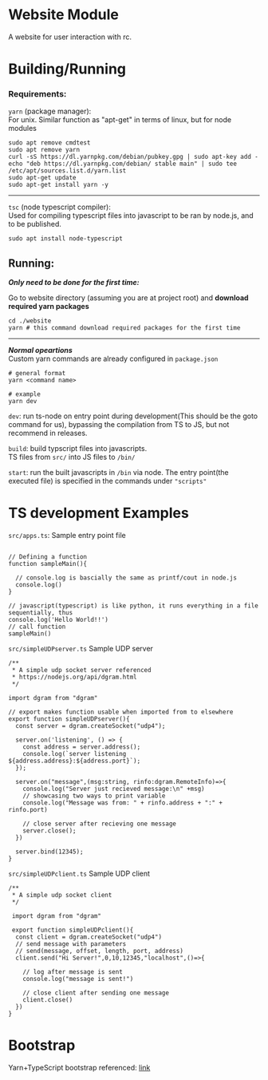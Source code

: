 # Website Module

A website for user interaction with rc.

# Building/Running

### Requirements:
`yarn` (package manager):  
For unix. Similar function as "apt-get" in terms of linux, but for node modules
```
sudo apt remove cmdtest
sudo apt remove yarn
curl -sS https://dl.yarnpkg.com/debian/pubkey.gpg | sudo apt-key add -
echo "deb https://dl.yarnpkg.com/debian/ stable main" | sudo tee /etc/apt/sources.list.d/yarn.list
sudo apt-get update
sudo apt-get install yarn -y
```

---
`tsc` (node typescript compiler):  
Used for compiling typescript files into javascript to be ran by node.js, and to be published.
```
sudo apt install node-typescript
```

## Running:

___Only need to be done for the first time:___ 

Go to website directory (assuming you are at project root) and **download required yarn packages**
```
cd ./website
yarn # this command download required packages for the first time
```

---
___Normal opeartions___  
Custom yarn commands are already configured in `package.json`

```
# general format
yarn <command name>

# example
yarn dev
```

`dev`: run ts-node on entry point during development(This should be the goto command for us), bypassing the compilation from TS to JS, but not recommend in releases.

`build`: build typscript files into javascripts.  
TS files from `src/` into JS files to `/bin/`

`start`: run the built javascripts in `/bin` via node. The entry point(the executed file) is specified in the commands under `"scripts"`

# TS development Examples
`src/apps.ts`: Sample entry point file 
```

// Defining a function
function sampleMain(){

  // console.log is bascially the same as printf/cout in node.js
  console.log()
} 

// javascript(typescript) is like python, it runs everything in a file sequentially, thus
console.log('Hello World!!')
// call function
sampleMain()
```
`src/simpleUDPserver.ts` Sample UDP server
```
/**
 * A simple udp socket server referenced
 * https://nodejs.org/api/dgram.html
 */

import dgram from "dgram"

// export makes function usable when imported from to elsewhere
export function simpleUDPserver(){
  const server = dgram.createSocket("udp4");

  server.on('listening', () => {
    const address = server.address();
    console.log(`server listening ${address.address}:${address.port}`);
  });

  server.on("message",(msg:string, rinfo:dgram.RemoteInfo)=>{
    console.log("Server just recieved message:\n" +msg)
    // showcasing two ways to print variable
    console.log("Message was from: " + rinfo.address + ":" + rinfo.port)

    // close server after recieving one message
    server.close();
  })

  server.bind(12345);
}
```

`src/simpleUDPclient.ts` Sample UDP client

```
/**
 * A simple udp socket client
 */

 import dgram from "dgram"

 export function simpleUDPclient(){
  const client = dgram.createSocket("udp4")
  // send message with parameters
  // send(message, offset, length, port, address)
  client.send("Hi Server!",0,10,12345,"localhost",()=>{

    // log after message is sent
    console.log("message is sent!")

    // close client after sending one message
    client.close()
  })
}
```

# Bootstrap
Yarn+TypeScript bootstrap referenced: [link](https://losikov.medium.com/part-1-project-initial-setup-typescript-node-js-31ba3aa7fbf1)  

